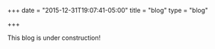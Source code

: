 +++
date = "2015-12-31T19:07:41-05:00"
title = "blog"
type = "blog"

+++

This blog is under construction!
